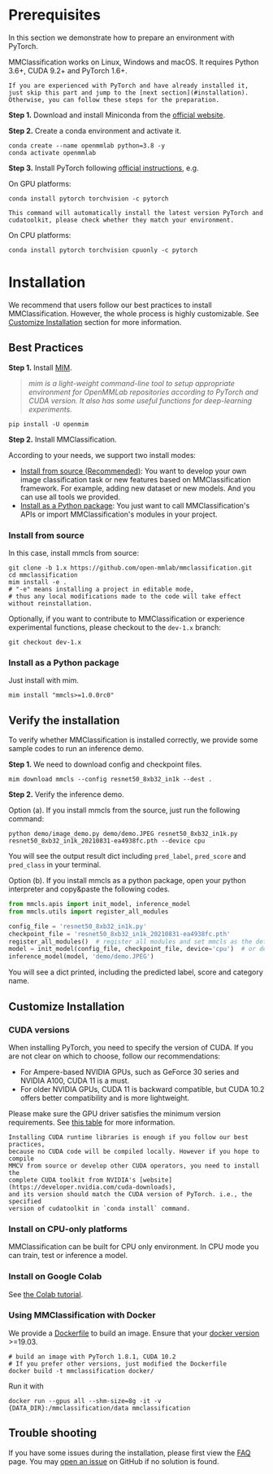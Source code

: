 # Prerequisites

In this section we demonstrate how to prepare an environment with PyTorch.

MMClassification works on Linux, Windows and macOS. It requires Python 3.6+, CUDA 9.2+ and PyTorch 1.6+.

```{note}
If you are experienced with PyTorch and have already installed it, just skip this part and jump to the [next section](#installation). Otherwise, you can follow these steps for the preparation.
```

**Step 1.** Download and install Miniconda from the [official website](https://docs.conda.io/en/latest/miniconda.html).

**Step 2.** Create a conda environment and activate it.

```shell
conda create --name openmmlab python=3.8 -y
conda activate openmmlab
```

**Step 3.** Install PyTorch following [official instructions](https://pytorch.org/get-started/locally/), e.g.

On GPU platforms:

```shell
conda install pytorch torchvision -c pytorch
```

```{warning}
This command will automatically install the latest version PyTorch and cudatoolkit, please check whether they match your environment.
```

On CPU platforms:

```shell
conda install pytorch torchvision cpuonly -c pytorch
```

# Installation

We recommend that users follow our best practices to install MMClassification. However, the whole process is highly customizable. See [Customize Installation](#customize-installation) section for more information.

## Best Practices

**Step 1.** Install [MIM](https://github.com/open-mmlab/mim).

> *mim is a light-weight command-line tool to setup appropriate environment for OpenMMLab repositories according to PyTorch and CUDA version. It also has some useful functions for deep-learning experiments.*

```shell
pip install -U openmim
```

**Step 2.** Install MMClassification.

According to your needs, we support two install modes:

- [Install from source (Recommended)](#install-from-source): You want to develop your own image classification task or new features based on MMClassification framework. For example, adding new dataset or new models. And you can use all tools we provided.
- [Install as a Python package](#install-as-a-python-package): You just want to call MMClassification's APIs or import MMClassification's modules in your project.

### Install from source

In this case, install mmcls from source:

```shell
git clone -b 1.x https://github.com/open-mmlab/mmclassification.git
cd mmclassification
mim install -e .
# "-e" means installing a project in editable mode,
# thus any local modifications made to the code will take effect without reinstallation.
```

Optionally, if you want to contribute to MMClassification or experience experimental functions, please checkout to the `dev-1.x` branch:

```shell
git checkout dev-1.x
```

### Install as a Python package

Just install with mim.

```shell
mim install "mmcls>=1.0.0rc0"
```

## Verify the installation

To verify whether MMClassification is installed correctly, we provide some sample codes to run an inference demo.

**Step 1.** We need to download config and checkpoint files.

```shell
mim download mmcls --config resnet50_8xb32_in1k --dest .
```

**Step 2.** Verify the inference demo.

Option (a). If you install mmcls from the source, just run the following command:

```shell
python demo/image_demo.py demo/demo.JPEG resnet50_8xb32_in1k.py resnet50_8xb32_in1k_20210831-ea4938fc.pth --device cpu
```

You will see the output result dict including `pred_label`, `pred_score` and `pred_class` in your terminal.

Option (b). If you install mmcls as a python package, open your python interpreter and copy&paste the following codes.

```python
from mmcls.apis import init_model, inference_model
from mmcls.utils import register_all_modules

config_file = 'resnet50_8xb32_in1k.py'
checkpoint_file = 'resnet50_8xb32_in1k_20210831-ea4938fc.pth'
register_all_modules()  # register all modules and set mmcls as the default scope.
model = init_model(config_file, checkpoint_file, device='cpu')  # or device='cuda:0'
inference_model(model, 'demo/demo.JPEG')
```

You will see a dict printed, including the predicted label, score and category name.

## Customize Installation

### CUDA versions

When installing PyTorch, you need to specify the version of CUDA. If you are
not clear on which to choose, follow our recommendations:

- For Ampere-based NVIDIA GPUs, such as GeForce 30 series and NVIDIA A100, CUDA 11 is a must.
- For older NVIDIA GPUs, CUDA 11 is backward compatible, but CUDA 10.2 offers better compatibility and is more lightweight.

Please make sure the GPU driver satisfies the minimum version requirements. See [this table](https://docs.nvidia.com/cuda/cuda-toolkit-release-notes/index.html#cuda-major-component-versions__table-cuda-toolkit-driver-versions) for more information.

```{note}
Installing CUDA runtime libraries is enough if you follow our best practices,
because no CUDA code will be compiled locally. However if you hope to compile
MMCV from source or develop other CUDA operators, you need to install the
complete CUDA toolkit from NVIDIA's [website](https://developer.nvidia.com/cuda-downloads),
and its version should match the CUDA version of PyTorch. i.e., the specified
version of cudatoolkit in `conda install` command.
```

### Install on CPU-only platforms

MMClassification can be built for CPU only environment. In CPU mode you can train, test or inference a model.

### Install on Google Colab

See [the Colab tutorial](https://colab.research.google.com/github/mzr1996/mmclassification-tutorial/blob/master/1.x/MMClassification_tools.ipynb).

### Using MMClassification with Docker

We provide a [Dockerfile](https://github.com/open-mmlab/mmclassification/blob/1.x/docker/Dockerfile)
to build an image. Ensure that your [docker version](https://docs.docker.com/engine/install/) >=19.03.

```shell
# build an image with PyTorch 1.8.1, CUDA 10.2
# If you prefer other versions, just modified the Dockerfile
docker build -t mmclassification docker/
```

Run it with

```shell
docker run --gpus all --shm-size=8g -it -v {DATA_DIR}:/mmclassification/data mmclassification
```

## Trouble shooting

If you have some issues during the installation, please first view the [FAQ](./notes/faq.md) page.
You may [open an issue](https://github.com/open-mmlab/mmclassification/issues/new/choose)
on GitHub if no solution is found.
